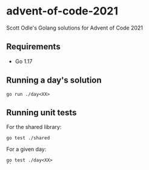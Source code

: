 # advent-of-code-2021
Scott Odle's Golang solutions for Advent of Code 2021

## Requirements
 - Go 1.17
 
## Running a day's solution
```
go run ./day<XX>
```

## Running unit tests
For the shared library:
```
go test ./shared
```

For a given day:
```
go test ./day<XX>
``
